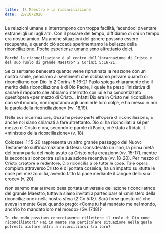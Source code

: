 ```yaml
---
title:  Il Maestro e la riconciliazione
date:  28/10/2020
---
```


Le relazioni umane si interrompono con troppa facilità, facendoci diventare estranei gli uni agli altri. Con il passare del tempo, diffidiamo di chi un tempo era nostro amico. Ma anche situazioni del genere possono essere recuperate, e quando ciò accade sperimentiamo la bellezza della riconciliazione. Poche esperienze umane sono altrettanto dolci.

`Perché la riconciliazione è al centro dell’incarnazione di Cristo e del suo ruolo di grande Maestro? 2 Corinzi 5:16-21.`

Se ci sentiamo benedetti quando viene ripristinata la relazione con un nostro simile, pensiamo ai sentimenti che dobbiamo provare quando ci riconciliamo con Dio. In 2 Corinzi 5:16-21 Paolo spiega chiaramente che il merito della riconciliazione è di Dio Padre, il quale ha preso l’iniziativa di sanare il rapporto che abbiamo interrotto con lui e ha concretizzato quest’opera «per mezzo di Cristo… Infatti Dio era in Cristo nel riconciliare con sé il mondo, non imputando agli uomini le loro colpe, e ha messo in noi la parola della riconciliazione» (vv. 18,19).

Nella sua incarnazione, Gesù ha preso parte all’opera di riconciliazione, e anche noi siano chiamati a fare altrettanto. Dio ci ha riconciliati a sé per mezzo di Cristo e ora, secondo le parole di Paolo, ci è stato affidato il «ministero della riconciliazione» (v. 18).

Colossesi 1:15-20 rappresenta un altro grande passaggio del Nuovo Testamento sull’incarnazione di Gesù. Considerato un inno, la prima metà del brano parla del ruolo avuto da Cristo nella creazione (vv. 15-17), mentre la seconda si concentra sulla sua azione redentiva (vv. 18-20). Per mezzo di Cristo creatore e redentore, Dio riconcilia a sé tutte le cose. Tale opera compiuta attraverso Cristo è di portata cosmica, ha un impatto su «tutte le cose per mezzo di lui, avendo fatto la pace mediante il sangue della sua croce» (v. 20).

Non saremo mai al livello della portata universale dell’azione riconciliatrice del grande Maestro, tuttavia siamo invitati a partecipare al «ministero della riconciliazione» nella nostra sfera (2 Co 5:18). Sarà forse questo ciò che aveva in mente Gesù quando pregò: «Come tu hai mandato me nel mondo, anch’io ho mandato loro nel mondo» (Gv 17:18)?

`In che modo possiamo concretamente riflettere il ruolo di Dio come riconciliatori? Hai in mente una particolare situazione nella quale potresti aiutare altri a riconciliarsi tra loro?`